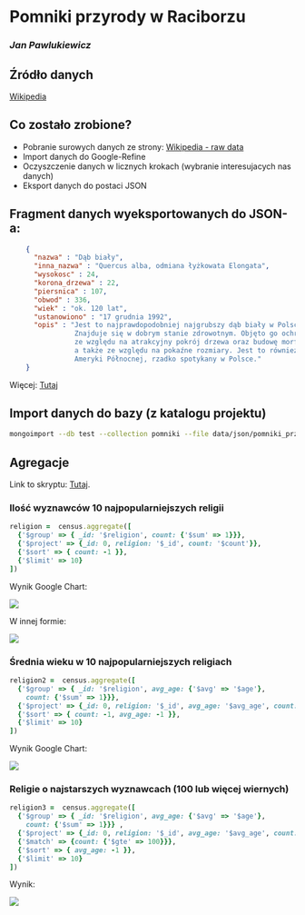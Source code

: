 # Pomniki przyrody w Raciborzu

### *Jan Pawlukiewicz*

## Źródło danych
[Wikipedia](http://pl.wikipedia.org/wiki/Pomniki_przyrody_w_Raciborzu)

## Co zostało zrobione?

* Pobranie surowych danych ze strony: [Wikipedia - raw data](http://pl.wikipedia.org/w/index.php?title=Pomniki_przyrody_w_Raciborzu&action=edit&section=1)
* Import danych do Google-Refine
* Oczyszczenie danych w licznych krokach (wybranie interesujacych nas danych)
* Eksport danych do postaci JSON 


## Fragment danych wyeksportowanych do JSON-a:
```json
    {
      "nazwa" : "Dąb biały",
      "inna_nazwa" : "Quercus alba, odmiana łyżkowata Elongata",
      "wysokosc" : 24,
      "korona_drzewa" : 22,
      "piersnica" : 107,
      "obwod" : 336,
      "wiek" : "ok. 120 lat",
      "ustanowiono" : "17 grudnia 1992",
      "opis" : "Jest to najprawdopodobniej najgrubszy dąb biały w Polsce. 
                Znajduje się w dobrym stanie zdrowotnym. Objęto go ochroną w celach naukowo-dydaktycznych, 
                ze względu na atrakcyjny pokrój drzewa oraz budowę morfologiczną liści i kory drzewa, 
                a także ze względu na pokaźne rozmiary. Jest to również egzotyczny gatunek pochodzący z 
                Ameryki Północnej, rzadko spotykany w Polsce."
    }
```
Więcej: [Tutaj](/data/json/pomniki_przyrody_w_raciborzu.json)


## Import danych do bazy (z katalogu projektu)
```bash
mongoimport --db test --collection pomniki --file data/json/pomniki_przyrody_w_raciborzu.json
```

## Agregacje

Link to skryptu: [Tutaj](/scripts/ruby/jpawlukiewicz.rb).

### Ilość wyznawców 10 najpopularniejszych religii

```ruby
religion =  census.aggregate([ 
  {'$group' => { _id: '$religion', count: {'$sum' => 1}}},
  {'$project' => {_id: 0, religion: '$_id', count: '$count'}},
  {'$sort' => { count: -1 }},
  {'$limit' => 10}
])
```

Wynik Google Chart:

![](https://raw.github.com/joshuaBE/data-refine/master/images/jpawlukiewicz/chart1.png)


W innej formie:

![](https://raw.github.com/joshuaBE/data-refine/master/images/jpawlukiewicz/chart2.png)


### Średnia wieku w 10 najpopularniejszych religiach

```ruby
religion2 =  census.aggregate([ 
  {'$group' => { _id: '$religion', avg_age: {'$avg' => '$age'}, 
    count: {'$sum' => 1}}},
  {'$project' => {_id: 0, religion: '$_id', avg_age: '$avg_age', count: '$count'}},
  {'$sort' => { count: -1, avg_age: -1 }},
  {'$limit' => 10}
])
```

Wynik Google Chart:

![](https://raw.github.com/joshuaBE/data-refine/master/images/jpawlukiewicz/chart3.png)


### Religie o najstarszych wyznawcach (100 lub więcej wiernych)

```ruby
religion3 =  census.aggregate([ 
  {'$group' => { _id: '$religion', avg_age: {'$avg' => '$age'}, 
    count: {'$sum' => 1}}} ,
  {'$project' => {_id: 0, religion: '$_id', avg_age: '$avg_age', count: '$count'}},
  {'$match' => {count: {'$gte' => 100}}},
  {'$sort' => { avg_age: -1 }},
  {'$limit' => 10}
])
```

Wynik:

![](https://raw.github.com/joshuaBE/data-refine/master/images/jpawlukiewicz/chart4.png)

